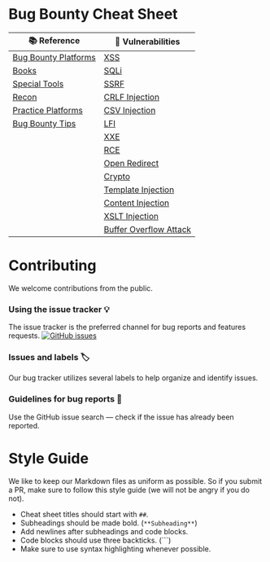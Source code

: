 # Bug Bounty Cheat Sheet</h1>

| 📚 Reference                                                | 🔎 Vulnerabilities                                        | 
|-------------------------------------------------------------|-----------------------------------------------------------| 
| [Bug Bounty Platforms](cheatsheets/bugbountyplatforms.md)   | [XSS](cheatsheets/xss.md)                               | 
| [Books](cheatsheets/books.md)                               | [SQLi](cheatsheets/sqli.md)                             | 
| [Special Tools](cheatsheets/special-tools.md)               | [SSRF](cheatsheets/ssrf.md)                             | 
| [Recon](cheatsheets/recon.md)                               | [CRLF Injection](cheatsheets/crlf.md)                   | 
| [Practice Platforms](cheatsheets/practice-platforms.md)     | [CSV Injection](cheatsheets/csv-injection.md)           | 
| [Bug Bounty Tips](cheatsheets/bugbountytips.md)             | [LFI](cheatsheets/lfi.md)                               | 
|                                                             | [XXE](cheatsheets/xxe.md)                               | 
|                                                             | [RCE](cheatsheets/rce.md)                               | 
|                                                             | [Open Redirect](cheatsheets/open-redirect.md)           | 
|                                                             | [Crypto](cheatsheets/crypto.md)                         | 
|                                                             | [Template Injection](cheatsheets/template-injection.md) | 
|                                                             | [Content Injection](cheatsheets/content-injection.md)   | 
|                                                             | [XSLT Injection](cheatsheets/xslt.md) 
|                                                             | [Buffer Overflow Attack](cheatsheets/BOA.md)
# Contributing

We welcome contributions from the public.

### Using the issue tracker 💡

The issue tracker is the preferred channel for bug reports and features requests. [![GitHub issues](https://img.shields.io/github/issues/EdOverflow/bugbounty-cheatsheet.svg?style=flat-square)](https://github.com/EdOverflow/bugbounty-cheatsheet/issues)

### Issues and labels 🏷

Our bug tracker utilizes several labels to help organize and identify issues.

### Guidelines for bug reports 🐛

Use the GitHub issue search — check if the issue has already been reported.

# Style Guide

We like to keep our Markdown files as uniform as possible. So if you submit a PR, make sure to follow this style guide (we will not be angry if you do not).

- Cheat sheet titles should start with `##`.
- Subheadings should be made bold. (`**Subheading**`)
- Add newlines after subheadings and code blocks.
- Code blocks should use three backticks. (```)
- Make sure to use syntax highlighting whenever possible.


